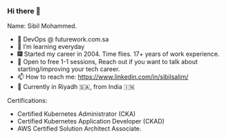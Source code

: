 ### Hi there 👋

Name: Sibil Mohammed.

- 🔭 DevOps @ futurework.com.sa
- 🌱 I’m learning everyday
- 🎆 Started my career in 2004. Time flies. 17+ years of work experience. 
- 💬 Open to free 1-1 sessions, Reach out if you want to talk about starting/improving your tech career.
- 📫 How to reach me: https://www.linkedin.com/in/sibilsalim/
- 🏢 Currently in Riyadh 🇸🇦, from India 🇮🇳

Certifications: 
- Certified Kubernetes Administrator (CKA)
- Certified Kubernetes Application Developer (CKAD)
- AWS Certified Solution Architect Associate.
